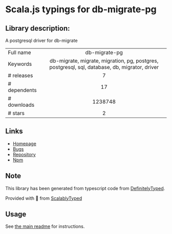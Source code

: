 
# Scala.js typings for db-migrate-pg


## Library description:
A postgresql driver for db-migrate

|                    |                 |
| ------------------ | :-------------: |
| Full name          | db-migrate-pg |
| Keywords           | db-migrate, migrate, migration, pg, postgres, postgresql, sql, database, db, migrator, driver |
| # releases         | 7 |
| # dependents       | 17 |
| # downloads        | 1238748 |
| # stars            | 2 |

## Links
- [Homepage](https://github.com/db-migrate/pg)
- [Bugs](https://github.com/db-migrate/pg/issues)
- [Repository](https://github.com/db-migrate/pg)
- [Npm](https://www.npmjs.com/package/db-migrate-pg)
    


## Note
This library has been generated from typescript code from [DefinitelyTyped](https://definitelytyped.org).

Provided with :purple_heart: from [ScalablyTyped](https://github.com/oyvindberg/ScalablyTyped)

## Usage
See [the main readme](../../readme.md) for instructions.


